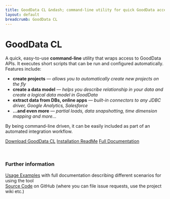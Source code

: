 ```yaml
---
title: GoodData CL &ndash; command-line utility for quick GoodData access
layout: default
breadcrumb: GoodData CL
---
```


# GoodData CL
A quick, easy-to-use **command-line** utility that wraps access to GoodData APIs. It executes short scripts that can be run and configured automatically. Features include:

 * **create projects** &mdash; <em>allows you to automatically create new projects on the fly</em>
 * **create a data model** &mdash; <em>helps you describe relationship in your data and create a logical data model in GoodData</em>
 * **extract data from DBs, online apps** &mdash; <em>built-in connectors to any JDBC driver, Google Analytics, Salesforce</em>
 * **…and even more** &mdash; *partial loads, data snapshotting, time dimension mapping and more…*

By being command-line driven, it can be easily included as part of an automated integration workflow.
            
<a class="greenButton" href="http://github.com/gooddata/GoodData-CL/downloads">Download GoodData CL</a>
<a class="greenButton" href="/gooddata-cl/install.html">Installation ReadMe</a>
<a class="greenButton" href="/gooddata-cl/documentation.html">Full Documentation</a>
            
<div><br>
    <h3>Further information</h3>
    <a href="/gooddata-cl/examples/">Usage Examples</a> with full documentation describing different scenarios for using the tool<br>
    <a href="http://github.com/gooddata/GoodData-CL/">Source Code</a> on GitHub (where you can file issue requests, use the project wiki etc.)<br>
</div>